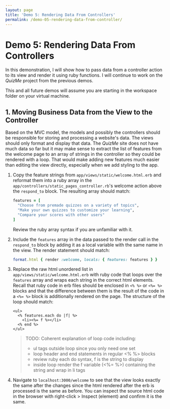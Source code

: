 ```yaml
---
layout: page
title: 'Demo 5: Rendering Data From Controllers'
permalink: /demo-05-rendering-data-from-controller/
---
```


# Demo 5: Rendering Data From Controllers

In this demonstration, I will show how to pass data from a controller action to its view and render it using ruby functions. I will continue to work on the _QuizMe_ project from the previous demos.

This and all future demos will assume you are starting in the workspace folder on your virtual machine.

## 1. Moving Business Data from the View to the Controller

Based on the MVC model, the models and possibly the controllers should be responsible for storing and processing a website's data. The views should only format and display that data. The _QuizMe_ site does not have much data so far but it may make sense to extract the list of features from the welcome page to an array of strings in the controller so they could be rendered with a loop. That would make adding new features much easier than editing the view directly, especially when we add styling to the app.

1. Copy the feature strings from `app/views/static/welcome.html.erb` and reformat them into a ruby array in the `app/controllers/static_pages_controller.rb`'s welcome action above the `respond_to` block. The resulting array should match:

    ```ruby
    features = [
      "Choose from premade quizzes on a variety of topics",
      "Make your own quizzes to customize your learning",
      "Compare your scores with other users"
    ]
    ```

    Review the ruby array syntax if you are unfamiliar with it.

1. Include the `features` array in the data passed to the render call in the `respond_to` block by adding it as a local variable with the same name in the view. The render statement should match:

    ```ruby
    format.html { render :welcome, locals: { features: features } }
    ```

1. Replace the raw html unordered list in `app/views/static/welcome.html.erb` with ruby code that loops over the `features` array and wraps each string in the correct html elements. Recall that ruby code in erb files should be enclosed in `<% %>` or `<%= %>` blocks and that the difference between them is the result of the code in a `<%= %>` block is additionally rendered on the page. The structure of the loop should match:

    ```erb
    <ul>
      <% features.each do |f| %>
        <li><%= f %></li>
      <% end %>
    </ul>
    ```

    > TODO: Coherent explanation of loop code including:
    >
    > - ul tags outside loop since you only need one set
    > - loop header and end statements in regular <% %> blocks
    > - review ruby each do syntax, f is the string to display
    > - inside loop render the f variable (<%= %>) containing the string and wrap in li tags
    >

1. Navigate to `localhost:3000/welcome` to see that the view looks exactly the same after the changes since the html rendered after the erb is processed is the same as before. You can inspect the source html code in the browser with right-click > Inspect (element) and confirm it is the same.

